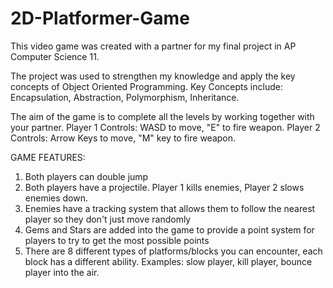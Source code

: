 # 2D-Platformer-Game
This video game was created with a partner for my final project in AP Computer Science 11.

The project was used to strengthen my knowledge and apply the key concepts of Object Oriented Programming.
Key Concepts include: Encapsulation, Abstraction, Polymorphism, Inheritance.

The aim of the game is to complete all the levels by working together with your partner. 
Player 1 Controls: WASD to move, "E" to fire weapon.
Player 2 Controls: Arrow Keys to move, "M" key to fire weapon.

GAME FEATURES:
1. Both players can double jump
2. Both players have a projectile. Player 1 kills enemies, Player 2 slows enemies down.
3. Enemies have a tracking system that allows them to follow the nearest player so they don't just move randomly
4. Gems and Stars are added into the game to provide a point system for players to try to get the most possible points
5. There are 8 different types of platforms/blocks you can encounter, each block has a different ability. Examples: slow player, kill player, bounce player into the air. 
